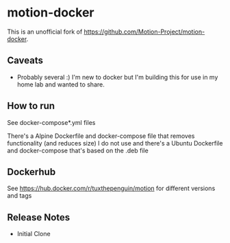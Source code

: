 # motion-docker

This is an unofficial fork of https://github.com/Motion-Project/motion-docker.

## Caveats

- Probably several :) I'm new to docker but I'm building this for use in my home lab and wanted to share.

## How to run

See docker-compose*.yml files

There's a Alpine Dockerfile and docker-compose file that removes functionality (and reduces size) I do not use and there's a Ubuntu Dockerfile and docker-compose that's based on the .deb file

## Dockerhub

See https://hub.docker.com/r/tuxthepenguin/motion for different versions and tags
          
## Release Notes

- Initial Clone
